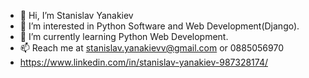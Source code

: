 - 👋 Hi, I’m Stanislav Yanakiev
- 👀 I’m interested in Python Software and Web Development(Django).
- 🌱 I’m currently learning Python Web Development.
- 📫 Reach me at stanislav.yanakievv@gmail.com or 0885056970
- https://www.linkedin.com/in/stanislav-yanakiev-987328174/
